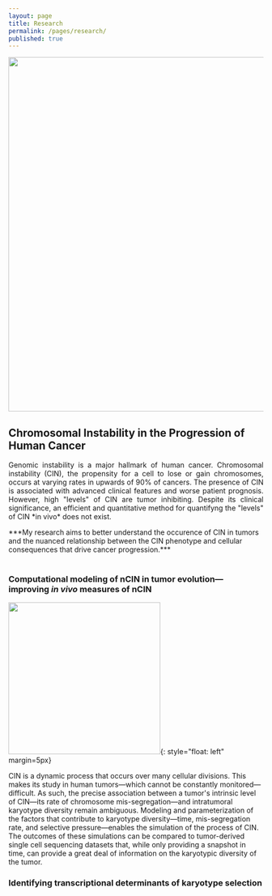 ```yaml
---
layout: page
title: Research
permalink: /pages/research/
published: true
---
```

<p style="text-align:center"><img src = "{{site.baseurl}}/images/nci-vol-2493-300.jpg" width = "700"></p>

## Chromosomal Instability in the Progression of Human Cancer
  <p style="text-align:justify">
Genomic instability is a major hallmark of human cancer. Chromosomal instability (CIN), the propensity for a cell to lose or gain chromosomes, occurs at varying rates in upwards of 90% of cancers. The presence of CIN is associated with advanced clinical features and worse patient prognosis. However, high "levels" of CIN are tumor inhibiting. Despite its clinical significance, an efficient and quantitative method for quantifyng the "levels" of CIN *in vivo* does not exist. 
<br>
  </p>
***My research aims to better understand the occurence of CIN in tumors and the nuanced relationship between the CIN phenotype and cellular consequences that drive cancer progression.***
<br><br>

### Computational modeling of nCIN in tumor evolution—improving *in vivo* measures of nCIN
  
  <img src = "{{site.baseurl}}/images/ezgif-com-video-to-gif.gif" width = "300">{: style="float: left" margin=5px}
  
  CIN is a dynamic process that occurs over many cellular divisions. This makes its study in human tumors—which cannot be constantly monitored—difficult. As such, the precise association between a tumor's intrinsic level of CIN—its rate of chromosome mis-segregation—and intratumoral karyotype diversity remain ambiguous. Modeling and parameterization of the factors that contribute to karyotype diversity—time, mis-segregation rate, and selective pressure—enables the simulation of the process of CIN. The outcomes of these simulations can be compared to tumor-derived single cell sequencing datasets that, while only providing a snapshot in time, can provide a great deal of information on the karyotypic diversity of the tumor. 

### Identifying transcriptional determinants of karyotype selection

